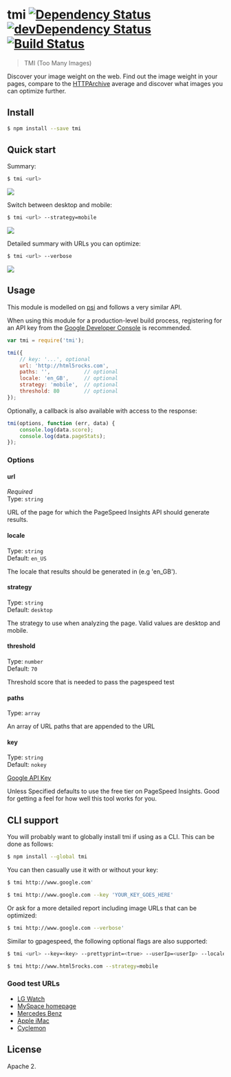 # tmi [![Dependency Status](https://david-dm.org/addyosmani/tmi.svg)](https://david-dm.org/addyosmani/tmi) [![devDependency Status](https://david-dm.org/addyosmani/tmi/dev-status.svg)](https://david-dm.org/addyosmani/tmi#info=devDependencies) [![Build Status](https://travis-ci.org/addyosmani/tmi.svg?branch=master)](https://travis-ci.org/addyosmani/tmi)

> TMI (Too Many Images)

Discover your image weight on the web. Find out the image weight in your pages, compare to the [HTTPArchive](http://httparchive.org/interesting.php) average and discover what images you can optimize further. 


## Install

```sh
$ npm install --save tmi
```

## Quick start

Summary:

```sh
$ tmi <url>
```
![](http://i.imgur.com/gkpzhBW.png)

Switch between desktop and mobile:

```sh
$ tmi <url> --strategy=mobile
```

![](http://i.imgur.com/iwp1cHU.png)

Detailed summary with URLs you can optimize:

```sh
$ tmi <url> --verbose
```

![](http://i.imgur.com/g1N9y0o.png)


## Usage

This module is modelled on [psi](http://github.com/addyosmani/psi) and follows a very similar API.

When using this module for a production-level build process, registering for an API key from the [Google Developer Console](https://developers.google.com/speed/docs/insights/v1/getting_started#auth) is recommended.

```js
var tmi = require('tmi');

tmi({
	// key: '...', optional
	url: 'http://html5rocks.com',
	paths: '',           // optional
	locale: 'en_GB',     // optional
	strategy: 'mobile',  // optional
	threshold: 80        // optional
});
```

Optionally, a callback is also available with access to the response:

```js
tmi(options, function (err, data) {
	console.log(data.score);
	console.log(data.pageStats);
});
```

### Options

#### url

*Required*  
Type: `string`

URL of the page for which the PageSpeed Insights API should generate results.

#### locale

Type: `string`  
Default: `en_US`

The locale that results should be generated in (e.g 'en_GB').

#### strategy

Type: `string`  
Default: `desktop`

The strategy to use when analyzing the page. Valid values are desktop and mobile.

#### threshold

Type: `number`  
Default: `70`

Threshold score that is needed to pass the pagespeed test

#### paths

Type: `array`

An array of URL paths that are appended to the URL

#### key

Type: `string`  
Default: `nokey`

[Google API Key](https://code.google.com/apis/console/)

Unless Specified defaults to use the free tier on PageSpeed Insights. Good for getting a feel for how well this tool works for you.


## CLI support

You will probably want to globally install tmi if using as a CLI. This can be done as follows:

```sh
$ npm install --global tmi
```

You can then casually use it with or without your key:

```sh
$ tmi http://www.google.com'
```

```sh
$ tmi http://www.google.com --key 'YOUR_KEY_GOES_HERE'
```

Or ask for a more detailed report including image URLs that can be optimized:

```sh
$ tmi http://www.google.com --verbose'
```

Similar to gpagespeed, the following optional flags are also supported:

```sh
$ tmi <url> --key=<key> --prettyprint=<true> --userIp=<userIp> --locale=<locale> --strategy=<desktop|mobile>
```

```sh
$ tmi http://www.html5rocks.com --strategy=mobile
```

### Good test URLs

* [LG Watch](http://www.lg.com/global/gwatch/index.html)
* [MySpace homepage](http://myspace.com)
* [Mercedes Benz](https://www.mercedes-benz.com/)
* [Apple iMac](http://www.apple.com/imac/)
* [Cyclemon](http://www.cyclemon.com/)

## License

Apache 2.
